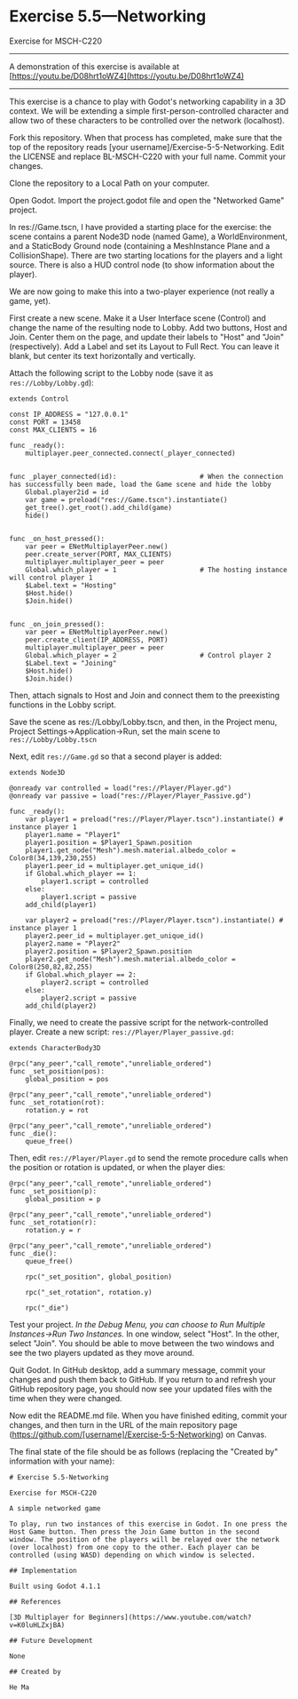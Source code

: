 # Exercise 5.5—Networking

Exercise for MSCH-C220

---

A demonstration of this exercise is available at [https://youtu.be/D08hrt1oWZ4](https://youtu.be/D08hrt1oWZ4)

---

This exercise is a chance to play with Godot's networking capability in a 3D context. We will be extending a simple first-person-controlled character and allow two of these characters to be controlled over the network (localhost).

Fork this repository. When that process has completed, make sure that the top of the repository reads [your username]/Exercise-5-5-Networking. Edit the LICENSE and replace BL-MSCH-C220 with your full name. Commit your changes.

Clone the repository to a Local Path on your computer.

Open Godot. Import the project.godot file and open the "Networked Game" project.

In res://Game.tscn, I have provided a starting place for the exercise: the scene contains a parent Node3D node (named Game), a WorldEnvironment, and a StaticBody Ground node (containing a MeshInstance Plane and a CollisionShape). There are two starting locations for the players and a light source. There is also a HUD control node (to show information about the player).

We are now going to make this into a two-player experience (not really a game, yet).

First create a new scene. Make it a User Interface scene (Control) and change the name of the resulting node to Lobby. Add two buttons, Host and Join. Center them on the page, and update their labels to "Host" and "Join" (respectively). Add a Label and set its Layout to Full Rect. You can leave it blank, but center its text horizontally and vertically.

Attach the following script to the Lobby node (save it as `res://Lobby/Lobby.gd`):
```
extends Control

const IP_ADDRESS = "127.0.0.1"
const PORT = 13458
const MAX_CLIENTS = 16

func _ready():
	multiplayer.peer_connected.connect(_player_connected)


func _player_connected(id):						# When the connection has successfully been made, load the Game scene and hide the lobby
	Global.player2id = id
	var game = preload("res://Game.tscn").instantiate()
	get_tree().get_root().add_child(game)
	hide()


func _on_host_pressed():
	var peer = ENetMultiplayerPeer.new()
	peer.create_server(PORT, MAX_CLIENTS)
	multiplayer.multiplayer_peer = peer
	Global.which_player = 1						# The hosting instance will control player 1 
	$Label.text = "Hosting"
	$Host.hide()
	$Join.hide()


func _on_join_pressed():
	var peer = ENetMultiplayerPeer.new()
	peer.create_client(IP_ADDRESS, PORT)
	multiplayer.multiplayer_peer = peer
	Global.which_player = 2						# Control player 2
	$Label.text = "Joining"
	$Host.hide()
	$Join.hide()
```

Then, attach signals to Host and Join and connect them to the preexisting functions in the Lobby script.

Save the scene as res://Lobby/Lobby.tscn, and then, in the Project menu, Project Settings->Application->Run, set the main scene to `res://Lobby/Lobby.tscn`

Next, edit `res://Game.gd` so that a second player is added:
```
extends Node3D

@onready var controlled = load("res://Player/Player.gd")
@onready var passive = load("res://Player/Player_Passive.gd")

func _ready():
	var player1 = preload("res://Player/Player.tscn").instantiate()	# instance player 1
	player1.name = "Player1"
	player1.position = $Player1_Spawn.position
	player1.get_node("Mesh").mesh.material.albedo_color = Color8(34,139,230,255)
	player1.peer_id = multiplayer.get_unique_id()
	if Global.which_player == 1:
		player1.script = controlled
	else:
		player1.script = passive
	add_child(player1)
	
	var player2 = preload("res://Player/Player.tscn").instantiate()	# instance player 1
	player2.peer_id = multiplayer.get_unique_id()
	player2.name = "Player2"
	player2.position = $Player2_Spawn.position
	player2.get_node("Mesh").mesh.material.albedo_color = Color8(250,82,82,255)
	if Global.which_player == 2:
		player2.script = controlled
	else:
		player2.script = passive
	add_child(player2)
```

Finally, we need to create the passive script for the network-controlled player. Create a new script: `res://Player/Player_passive.gd:`
```
extends CharacterBody3D

@rpc("any_peer","call_remote","unreliable_ordered")
func _set_position(pos):
	global_position = pos

@rpc("any_peer","call_remote","unreliable_ordered")
func _set_rotation(rot):
	rotation.y = rot

@rpc("any_peer","call_remote","unreliable_ordered")
func _die():
	queue_free()

```

Then, edit `res://Player/Player.gd` to send the remote procedure calls when the position or rotation is updated, or when the player dies:
```
@rpc("any_peer","call_remote","unreliable_ordered")
func _set_position(p):
	global_position = p

@rpc("any_peer","call_remote","unreliable_ordered")
func _set_rotation(r):
	rotation.y = r

@rpc("any_peer","call_remote","unreliable_ordered")
func _die():
	queue_free()
```
```
	rpc("_set_position", global_position)
```
```
	rpc("_set_rotation", rotation.y)
```
```
	rpc("_die")
```

Test your project. *In the Debug Menu, you can choose to Run Multiple Instances->Run Two Instances.* In one window, select "Host". In the other, select "Join". You should be able to move between the two windows and see the two players updated as they move around.

Quit Godot. In GitHub desktop, add a summary message, commit your changes and push them back to GitHub. If you return to and refresh your GitHub repository page, you should now see your updated files with the time when they were changed.

Now edit the README.md file. When you have finished editing, commit your changes, and then turn in the URL of the main repository page (https://github.com/[username]/Exercise-5-5-Networking) on Canvas.

The final state of the file should be as follows (replacing the "Created by" information with your name):
```
# Exercise 5.5-Networking

Exercise for MSCH-C220

A simple networked game

To play, run two instances of this exercise in Godot. In one press the Host Game button. Then press the Join Game button in the second window. The position of the players will be relayed over the network (over localhost) from one copy to the other. Each player can be controlled (using WASD) depending on which window is selected.

## Implementation

Built using Godot 4.1.1

## References

[3D Multiplayer for Beginners](https://www.youtube.com/watch?v=K0luHLZxjBA)

## Future Development

None

## Created by 

He Ma
```
